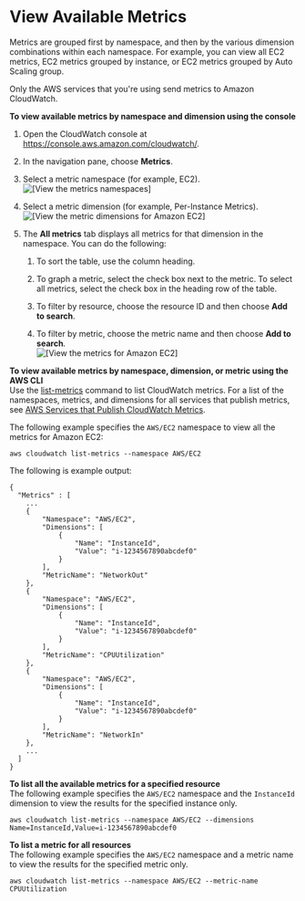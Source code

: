 # View Available Metrics<a name="viewing_metrics_with_cloudwatch"></a>

Metrics are grouped first by namespace, and then by the various dimension combinations within each namespace\. For example, you can view all EC2 metrics, EC2 metrics grouped by instance, or EC2 metrics grouped by Auto Scaling group\.

Only the AWS services that you're using send metrics to Amazon CloudWatch\.

**To view available metrics by namespace and dimension using the console**

1. Open the CloudWatch console at [https://console\.aws\.amazon\.com/cloudwatch/](https://console.aws.amazon.com/cloudwatch/)\.

1. In the navigation pane, choose **Metrics**\.

1. Select a metric namespace \(for example, EC2\)\.  
![\[View the metrics namespaces\]](http://docs.aws.amazon.com/AmazonCloudWatch/latest/monitoring/images/metric_view_categories.png)

1. Select a metric dimension \(for example, Per\-Instance Metrics\)\.  
![\[View the metric dimensions for Amazon EC2\]](http://docs.aws.amazon.com/AmazonCloudWatch/latest/monitoring/images/metric_view_metric_category.png)

1. The **All metrics** tab displays all metrics for that dimension in the namespace\. You can do the following:

   1. To sort the table, use the column heading\.

   1. To graph a metric, select the check box next to the metric\. To select all metrics, select the check box in the heading row of the table\.

   1. To filter by resource, choose the resource ID and then choose **Add to search**\.

   1. To filter by metric, choose the metric name and then choose **Add to search**\.  
![\[View the metrics for Amazon EC2\]](http://docs.aws.amazon.com/AmazonCloudWatch/latest/monitoring/images/metric_view_metrics.png)

**To view available metrics by namespace, dimension, or metric using the AWS CLI**  
Use the [list\-metrics](https://docs.aws.amazon.com/cli/latest/reference/cloudwatch/list-metrics.html) command to list CloudWatch metrics\. For a list of the namespaces, metrics, and dimensions for all services that publish metrics, see [AWS Services that Publish CloudWatch Metrics](aws-services-cloudwatch-metrics.md)\.

The following example specifies the `AWS/EC2` namespace to view all the metrics for Amazon EC2:

```
aws cloudwatch list-metrics --namespace AWS/EC2
```

The following is example output:

```
{
  "Metrics" : [
    ...
    {
        "Namespace": "AWS/EC2",
        "Dimensions": [
            {
                "Name": "InstanceId",
                "Value": "i-1234567890abcdef0"
            }
        ],
        "MetricName": "NetworkOut"
    },
    {
        "Namespace": "AWS/EC2",
        "Dimensions": [
            {
                "Name": "InstanceId",
                "Value": "i-1234567890abcdef0"
            }
        ],
        "MetricName": "CPUUtilization"
    },
    {
        "Namespace": "AWS/EC2",
        "Dimensions": [
            {
                "Name": "InstanceId",
                "Value": "i-1234567890abcdef0"
            }
        ],
        "MetricName": "NetworkIn"
    },
    ...
  ]
}
```

**To list all the available metrics for a specified resource**  
The following example specifies the `AWS/EC2` namespace and the `InstanceId` dimension to view the results for the specified instance only\.

```
aws cloudwatch list-metrics --namespace AWS/EC2 --dimensions Name=InstanceId,Value=i-1234567890abcdef0
```

**To list a metric for all resources**  
The following example specifies the `AWS/EC2` namespace and a metric name to view the results for the specified metric only\.

```
aws cloudwatch list-metrics --namespace AWS/EC2 --metric-name CPUUtilization
```